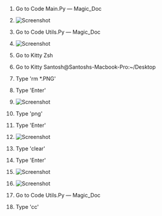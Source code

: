 1. Go to Code Main.Py — Magic_Doc
2. ![Screenshot](./screenshots/screenshot_20231124_012730.png)


3. Go to Code Utils.Py — Magic_Doc
4. ![Screenshot](./screenshots/screenshot_20231124_012732.png)


5. Go to Kitty Zsh
6. Go to Kitty Santosh@Santoshs-Macbook-Pro:~/Desktop
7. Type 'rm *.PNG'
8. Type 'Enter'
9. ![Screenshot](./screenshots/screenshot_20231124_012736.png)


10. Type 'png'
11. Type 'Enter'
12. ![Screenshot](./screenshots/screenshot_20231124_012749.png)


13. Type 'clear'
14. Type 'Enter'
15. ![Screenshot](./screenshots/screenshot_20231124_012750.png)


16. ![Screenshot](./screenshots/screenshot_20231124_012751.png)


17. Go to Code Utils.Py — Magic_Doc
18. Type 'cc'
